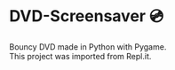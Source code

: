 # DVD-Screensaver 💿
Bouncy DVD made in Python with Pygame. <br />
This project was imported from Repl.it.
